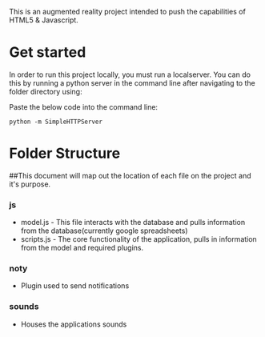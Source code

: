 This is an augmented reality project intended to push the capabilities of HTML5 & Javascript. 

# Get started 
In order to run this project locally, you must run a localserver. You can do this by running a python server in the command line after navigating to the folder directory using: 

Paste the below code into the command line: 

```
python -m SimpleHTTPServer
```

# Folder Structure 

##This document will map out the location of each file on the project and it's purpose. 

### js
- model.js - This file interacts with the database and pulls information from the database(currently google spreadsheets)
- scripts.js - The core functionality of the application, pulls in information from the model and required plugins. 

### noty 
- Plugin used to send notifications

### sounds
- Houses the applications sounds



